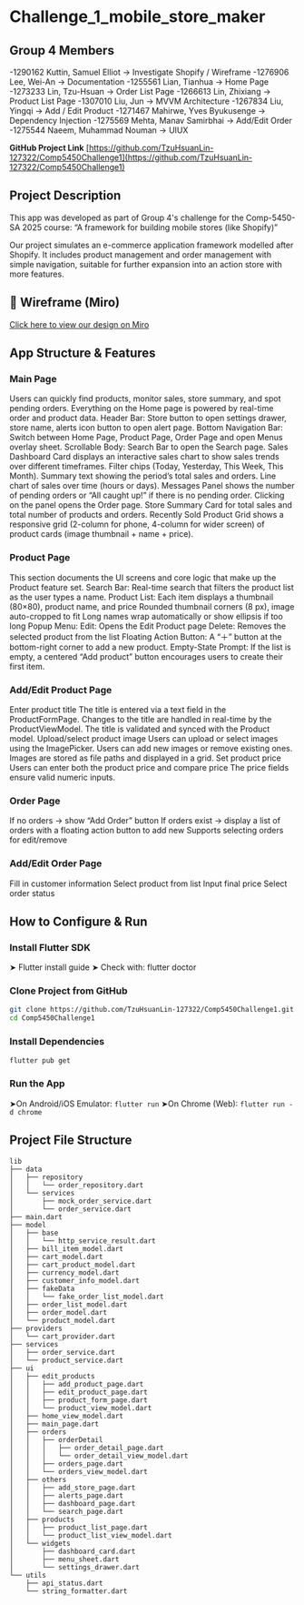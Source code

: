 # Challenge_1_mobile_store_maker

## Group 4 Members

-1290162    Kuttin, Samuel Elliot -> Investigate Shopify / Wireframe 
-1276906    Lee, Wei-An -> Documentation 
-1255561    Lian, Tianhua -> Home Page 
-1273233    Lin, Tzu-Hsuan -> Order List Page 
-1266613    Lin, Zhixiang -> Product List Page 
-1307010    Liu, Jun -> MVVM Architecture 
-1267834    Liu, Yingqi -> Add / Edit Product 
-1271467    Mahirwe, Yves Byukusenge -> Dependency Injection 
-1275569    Mehta, Manav Samirbhai -> Add/Edit Order 
-1275544    Naeem, Muhammad Nouman -> UIUX

**GitHub Project Link** 
[https://github.com/TzuHsuanLin-127322/Comp5450Challenge1](https://github.com/TzuHsuanLin-127322/Comp5450Challenge1)


## Project Description
This app was developed as part of Group 4's challenge for the Comp-5450-SA 2025 course: “A framework for building mobile stores (like Shopify)”

Our project simulates an e-commerce application framework modelled after Shopify. It includes product management and order management with simple navigation, suitable for further expansion into an action store with more features.

## 🔗 Wireframe (Miro)
[Click here to view our design on Miro](https://miro.com/app/board/uXjVI4bQr3Y=/?share_link_id=476837536289)






## App Structure & Features
### Main Page
Users can quickly find products, monitor sales, store summary, and spot pending orders. Everything on the Home page is powered by real-time order and product data. 
Header Bar: Store button to open settings drawer, store name, alerts icon button to open alert page.
Bottom Navigation Bar: Switch between Home Page, Product Page, Order Page and open Menus overlay sheet.
Scrollable Body:
Search Bar to open the Search page.
Sales Dashboard Card displays an interactive sales chart to show sales trends over different timeframes.
Filter chips (Today, Yesterday, This Week, This Month). 
Summary text showing the period’s total sales and orders.
Line chart of sales over time (hours or days).
Messages Panel shows the number of pending orders or “All caught up!” if there is no pending order. Clicking on the panel opens the Order page.
Store Summary Card for total sales and total number of products and orders.
Recently Sold Product Grid shows a responsive grid (2-column for phone, 4-column for wider screen) of product cards (image thumbnail + name + price).
### Product Page
This section documents the UI screens and core logic that make up the Product feature set.
Search Bar: Real-time search that filters the product list as the user types a name.
Product List:
Each item displays a thumbnail (80×80), product name, and price
Rounded thumbnail corners (8 px), image auto-cropped to fit
Long names wrap automatically or show ellipsis if too long
Popup Menu:
Edit: Opens the Edit Product page
Delete: Removes the selected product from the list
Floating Action Button: A “＋” button at the bottom-right corner to add a new product.
Empty-State Prompt: If the list is empty, a centered “Add product” button encourages users to create their first item.
### Add/Edit Product Page
Enter product title
The title is entered via a text field in the ProductFormPage.
Changes to the title are handled in real-time by the ProductViewModel.
The title is validated and synced with the Product model.
Upload/select product image
Users can upload or select images using the ImagePicker.
Users can add new images or remove existing ones.
Images are stored as file paths and displayed in a grid.
Set product price
Users can enter both the product price and compare price
The price fields ensure valid numeric inputs.
### Order Page
If no orders → show “Add Order” button
If orders exist → display a list of orders with a floating action button to add new
Supports selecting orders for edit/remove
### Add/Edit Order Page
Fill in customer information
Select product from list
Input final price
Select order status


## How to Configure & Run
### Install Flutter SDK
➤ Flutter install guide
➤ Check with: flutter doctor

### Clone Project from GitHub 
```bash
git clone https://github.com/TzuHsuanLin-127322/Comp5450Challenge1.git
cd Comp5450Challenge1
```

### Install Dependencies 
```bash
flutter pub get
```

### Run the App 
➤On Android/iOS Emulator: `flutter run`
➤On Chrome (Web): `flutter run -d chrome`

## Project File Structure 
```plaintext
lib
├── data
│   ├── repository
│   │   └── order_repository.dart
│   └── services
│   	├── mock_order_service.dart
│   	└── order_service.dart
├── main.dart
├── model
│   ├── base
│   │   └── http_service_result.dart
│   ├── bill_item_model.dart
│   ├── cart_model.dart
│   ├── cart_product_model.dart
│   ├── currency_model.dart
│   ├── customer_info_model.dart
│   ├── fakeData
│   │   └── fake_order_list_model.dart
│   ├── order_list_model.dart
│   ├── order_model.dart
│   └── product_model.dart
├── providers
│   └── cart_provider.dart
├── services
│   ├── order_service.dart
│   └── product_service.dart
├── ui
│   ├── edit_products
│   │   ├── add_product_page.dart
│   │   ├── edit_product_page.dart
│   │   ├── product_form_page.dart
│   │   └── product_view_model.dart
│   ├── home_view_model.dart
│   ├── main_page.dart
│   ├── orders
│   │   ├── orderDetail
│   │   │   ├── order_detail_page.dart
│   │   │   └── order_detail_view_model.dart
│   │   ├── orders_page.dart
│   │   └── orders_view_model.dart
│   ├── others
│   │   ├── add_store_page.dart
│   │   ├── alerts_page.dart
│   │   ├── dashboard_page.dart
│   │   └── search_page.dart
│   ├── products
│   │   ├── product_list_page.dart
│   │   └── product_list_view_model.dart
│   └── widgets
│   	├── dashboard_card.dart
│   	├── menu_sheet.dart
│   	└── settings_drawer.dart
└── utils
	├── api_status.dart
	└── string_formatter.dart
```
